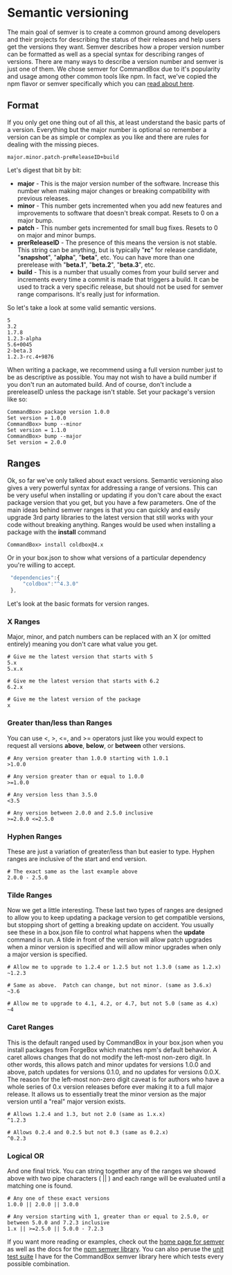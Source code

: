 # Semantic versioning

The main goal of semver is to create a common ground among developers and their projects for describing the status of their releases and help users get the versions they want.  Semver describes how a proper version number can be formatted as well as a special syntax for describing ranges of versions.  There are many ways to describe a version number and semver is just one of them.  We chose semver for CommandBox due to it's popularity and usage among other common tools like npm.  In fact, we've copied the npm flavor or semver specifically which you can [read about here](https://github.com/npm/node-semver/blob/master/README.md).  

## Format

If you only get one thing out of all this, at least understand the basic parts of a version.  Everything but the major number is optional so remember a version can be as simple or complex as you like and there are rules for dealing with the missing pieces.

```
major.minor.patch-preReleaseID+build
```

Let's digest that bit by bit:

* **major** - This is the major version number of the software. Increase this number when making major changes or breaking compatibility with previous releases.
* **minor** - This number gets incremented when you add new features and improvements to software that doesn't break compat.  Resets to 0 on a major bump.
* **patch** - This number gets incremented for small bug fixes.  Resets to 0 on major and minor bumps.
* **prerReleaseID** - The presence of this means the version is not stable.  This string can be anything, but is typically "**rc**" for release candidate, "**snapshot**", "**alpha**", "**beta**", etc.  You can have more than one prerelease with "**beta.1**", "**beta.2**", "**beta.3**", etc.  
* **build** - This is a number that usually comes from your build server and increments every time a commit is made that triggers a build.  It can be used to track a very specific release, but should not be used for semver range comparisons.  It's really just for information.  

So let's take a look at some valid semantic versions.

```
5
3.2
1.7.8
1.2.3-alpha
5.6+0045
2-beta.3
1.2.3-rc.4+9876
```

When writing a package, we recommend using a full version number just to be as descriptive as possible.  You may not wish to have a build number if you don't run an automated build.  And of course, don't include a prereleaseID unless the package isn't stable.  Set your package's version like so:

```
CommandBox> package version 1.0.0
Set version = 1.0.0
CommandBox> bump --minor
Set version = 1.1.0
CommandBox> bump --major
Set version = 2.0.0
```

## Ranges

Ok, so far we've only talked about exact versions.  Semantic versioning also gives a very powerful syntax for addressing a range of versions.  This can be very useful when installing or updating if you don't care about the exact package version that you get, but you have a few parameters.  One of the main ideas behind semver ranges is that you can quickly and easily upgrade 3rd party libraries to the latest version that still works with your code without breaking anything.  Ranges would be used when installing a package with the **install** command

```
CommandBox> install coldbox@4.x
```

Or in your box.json to show what versions of a particular dependency you're willing to accept.

```js
 "dependencies":{
     "coldbox":"^4.3.0"
 },
```

Let's look at the basic formats for version ranges.

### X Ranges

Major, minor, and patch numbers can be replaced with an X (or omitted entirely) meaning you don't care what value you get.  

```
# Give me the latest version that starts with 5
5.x
5.x.x

# Give me the latest version that starts with 6.2
6.2.x

# Give me the latest version of the package
x
```

### Greater than/less than Ranges

You can use <, >, <=, and >= operators just like you would expect to request all versions **above**, **below**, or **between** other versions.

```
# Any version greater than 1.0.0 starting with 1.0.1
>1.0.0

# Any version greater than or equal to 1.0.0
>=1.0.0

# Any version less than 3.5.0
<3.5

# Any version between 2.0.0 and 2.5.0 inclusive
>=2.0.0 <=2.5.0
```

### Hyphen Ranges

These are just a variation of greater/less than but easier to type.  Hyphen ranges are inclusive of the start and end version.

```
# The exact same as the last example above
2.0.0 - 2.5.0
```

### Tilde Ranges

Now we get a little interesting.  These last two types of ranges are designed to allow you to keep updating a package version to get compatible versions, but stopping short of getting a breaking update on accident.  You usually see these in a box.json file to control what happens when the **update** command is run.  A tilde in front of the version will allow patch upgrades when a minor version is specified and will allow minor upgrades when only a major version is specified.  

```
# Allow me to upgrade to 1.2.4 or 1.2.5 but not 1.3.0 (same as 1.2.x)
~1.2.3

# Same as above.  Patch can change, but not minor. (same as 3.6.x)
~3.6

# Allow me to upgrade to 4.1, 4.2, or 4.7, but not 5.0 (same as 4.x)
~4
```

### Caret Ranges

This is the default ranged used by CommandBox in your box.json when you install packages from ForgeBox which matches npm's default behavior.  A caret allows changes that do not modify the left-most non-zero digit.  In other words, this allows patch and minor updates for versions 1.0.0 and above, patch updates for versions 0.1.0, and no updates for versions 0.0.X.  The reason for the left-most non-zero digit caveat is for authors who have a whole series of 0.x version releases before ever making it to a full major release.  It allows us to essentially treat the minor version as the major version until a "real" major version exists.

```
# Allows 1.2.4 and 1.3, but not 2.0 (same as 1.x.x)
^1.2.3

# Allows 0.2.4 and 0.2.5 but not 0.3 (same as 0.2.x)
^0.2.3
```

### Logical OR

And one final trick.  You can string together any of the ranges we showed above with two pipe characters ( || ) and each range will be evaluated until a matching one is found.

```
# Any one of these exact versions
1.0.0 || 2.0.0 || 3.0.0

# Any version starting with 1, greater than or equal to 2.5.0, or between 5.0.0 and 7.2.3 inclusive
1.x || >=2.5.0 || 5.0.0 - 7.2.3
```

If you want more reading or examples, check out the [home page for semver](http://semver.org/) as well as the docs for the [npm semver library](https://github.com/npm/node-semver/blob/master/README.md).  You can also peruse the [unit test suite](https://github.com/Ortus-Solutions/commandbox/blob/development/tests/cfml/system/util/TestSemanticVersion.cfc) I have for the CommandBox semver library here which tests every possible combination.  
